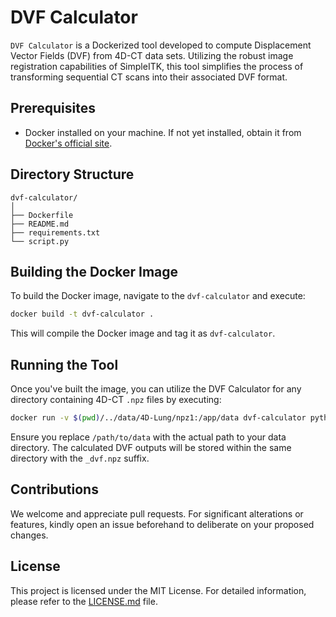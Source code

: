 # DVF Calculator

`DVF Calculator` is a Dockerized tool developed to compute Displacement Vector Fields (DVF) from 4D-CT data sets. Utilizing the robust image registration capabilities of SimpleITK, this tool simplifies the process of transforming sequential CT scans into their associated DVF format.

## Prerequisites

- Docker installed on your machine. If not yet installed, obtain it from [Docker's official site](https://docs.docker.com/get-docker/).

## Directory Structure

```
dvf-calculator/
│
├── Dockerfile
├── README.md
├── requirements.txt
└── script.py
```

## Building the Docker Image

To build the Docker image, navigate to the `dvf-calculator` and execute:

```bash
docker build -t dvf-calculator .
```

This will compile the Docker image and tag it as `dvf-calculator`.

## Running the Tool

Once you've built the image, you can utilize the DVF Calculator for any directory containing 4D-CT `.npz` files by executing:

```bash
docker run -v $(pwd)/../data/4D-Lung/npz1:/app/data dvf-calculator python script.py /app/data
```

Ensure you replace `/path/to/data` with the actual path to your data directory. The calculated DVF outputs will be stored within the same directory with the `_dvf.npz` suffix.

## Contributions

We welcome and appreciate pull requests. For significant alterations or features, kindly open an issue beforehand to deliberate on your proposed changes.

## License

This project is licensed under the MIT License. For detailed information, please refer to the [LICENSE.md](LICENSE.md) file.
